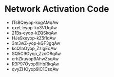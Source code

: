 # Network Activation Code
* lTsBQeyop-kogAMqAw
* qxeLleyop-ko3VUqAw
* 21Bs-eyop-kZQSkqAw
* HJe9xeyop-kZ5fIqAw
* 3m3wZ-yop-kGF3gqAw
* kcQ1aOyop_ZzigEqAw
* SQ5C9Oyop_ZzcO8qAw
* crhZkuyop9AhwZsqAw
* R3P97Oyop9IHbRkqAw
* qvyZHOyop9IC1CsqAw